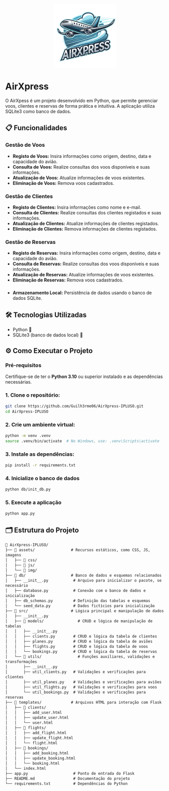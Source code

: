 <div align="center">
  <img src="assets/img/logo.png" width="200">
</div>

# AirXpress

O AirXpess é um projeto desenvolvido em Python, que permite gerenciar voos, clientes e reservas de forma prática e intuitiva. A aplicação utiliza SQLite3 como banco de dados.

## 📋 Funcionalidades

### Gestão de Voos

- **Registo de Voos:** Insira informações como origem, destino, data e capacidade do avião.
- **Consulta de Voos:** Realize consultas dos voos disponíveis e suas informações.
- **Atualização de Voos:** Atualize informações de voos existentes.
- **Eliminação de Voos:** Remova voos cadastrados.

### Gestão de Clientes

- **Registo de Clientes:** Insira informações como nome e e-mail.
- **Consulta de Clientes:** Realize consultas dos clientes registados e suas informações.
- **Atualização de Clientes:** Atualize informações de clientes registados.
- **Eliminação de Clientes:** Remova informações de clientes registados.

### Gestão de Reservas

- **Registo de Reservas:** Insira informações como origem, destino, data e capacidade do avião.
- **Consulta de Reservas:** Realize consultas dos voos disponíveis e suas informações.
- **Atualização de Reservas:** Atualize informações de voos existentes.
- **Eliminação de Reservas:** Remova voos cadastrados.

###

- **Armazenamento Local:** Persistência de dados usando o banco de dados SQLite.

## 🛠️ Tecnologias Utilizadas

- Python 🐍
- SQLite3 (banco de dados local) 📂

## ⚙️ Como Executar o Projeto

### Pré-requisitos

Certifique-se de ter o **Python 3.10** ou superior instalado e as dependências necessárias.

### 1. Clone o repositório:

```bash
git clone https://github.com/Guilh3rme06/AirXpress-IPLUSO.git
cd AirXpress-IPLUSO
```

### 2. Crie um ambiente virtual:

```bash
python -m venv .venv
source .venv/bin/activate  # No Windows, use: .venv\Scripts\activate
```

### 3. Instale as dependências:

```bash
pip install -r requirements.txt
```

### 4. Inicialize o banco de dados

```bash
python db/init_db.py
```

### 5. Execute a aplicação
```bash
python app.py
```

## 🗂️ Estrutura do Projeto

```plaintext
📁 AirXpress-IPLUSO/
├── 📂 assets/                # Recursos estáticos, como CSS, JS, imagens
│   ├── 📂 css/
│   ├── 📂 js/
│   └── 📂 img/
├── 📂 db/                    # Banco de dados e esquemas relacionados
│   ├── __init__.py           # Arquivo para inicializar o pacote, se necessário
│   ├── database.py           # Conexão com o banco de dados e inicialização
│   ├── db_schemas.py         # Definição das tabelas e esquemas
│   └── seed_data.py          # Dados fictícios para inicialização
├── 📂 src/                   # Lógica principal e manipulação de dados
│   ├── __init__.py
│   ├── 📂 models/               # CRUD e lógica de manipulação de tabelas
│   │   ├── __init__.py
│   │   ├── clients.py        # CRUD e lógica da tabela de clientes
│   │   ├── planes.py         # CRUD e lógica da tabela de aviões
│   │   ├── flights.py        # CRUD e lógica da tabela de voos
│   │   └── bookings.py       # CRUD e lógica da tabela de reservas
│   └── 📂 utils/                # Funções auxiliares, validações e transformações
│       ├── __init__.py
│       ├── util_clients.py   # Validações e verificações para clientes
│       ├── util_planes.py    # Validações e verificações para aviões
│       ├── util_flights.py   # Validações e verificações para voos
│       └── util_bookings.py  # Validações e verificações para reservas
├── 📂 templates/             # Arquivos HTML para interação com Flask
│   ├── 📂 clients/
│   │   ├── add_user.html
│   │   ├── update_user.html
│   │   └── user.html
│   ├── 📂 flights/
│   │   ├── add_flight.html
│   │   ├── update_flight.html
│   │   └── flight.html
│   ├── 📂 bookings/
│   │   ├── add_booking.html
│   │   ├── update_booking.html
│   │   └── booking.html
│   └── index.html
├── app.py                    # Ponto de entrada do Flask
├── README.md                 # Documentação do projeto
└── requirements.txt          # Dependências do Python
```
